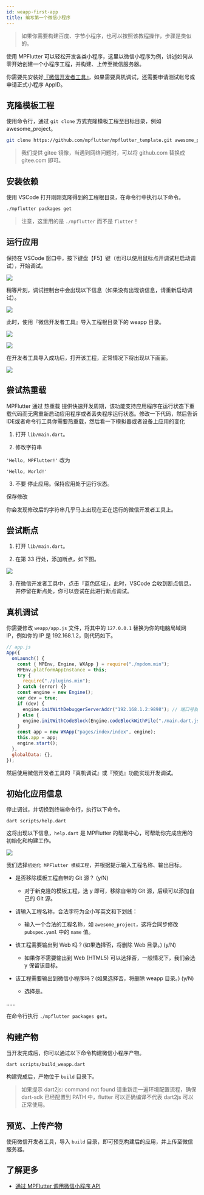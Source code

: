 ```yaml
---
id: weapp-first-app
title: 编写第一个微信小程序
---
```


> 如果你需要构建百度、字节小程序，也可以按照该教程操作，步骤是类似的。

使用 MPFlutter 可以轻松开发各类小程序，这里以微信小程序为例，讲述如何从零开始创建一个小程序工程，并构建、上传至微信服务器。

你需要先安装好[『微信开发者工具』](https://developers.weixin.qq.com/miniprogram/dev/devtools/download.html)，如果需要真机调试，还需要申请测试帐号或申请正式小程序 AppID。

## 克隆模板工程

使用命令行，通过 `git clone` 方式克隆模板工程至目标目录，例如 awesome_project。

```sh
git clone https://github.com/mpflutter/mpflutter_template.git awesome_project
```

> 我们提供 gitee 镜像，当遇到网络问题时，可以将 github.com 替换成 gitee.com 即可。

## 安装依赖

使用 VSCode 打开刚刚克隆得到的工程根目录，在命令行中执行以下命令。

```sh
./mpflutter packages get
```

> 注意，这里用的是 `./mpflutter` 而不是 `flutter`！

## 运行应用

保持在 VSCode 窗口中，按下键盘【F5】键（也可以使用鼠标点开调试栏启动调试），开始调试。

![](assets/ide-debug-guide-0.png)

稍等片刻，调试控制台中会出现以下信息（如果没有出现该信息，请重新启动调试）。

![](assets/ide-debug-guide-1.png)

此时，使用『微信开发者工具』导入工程根目录下的 weapp 目录。

![](assets/weapp-debug-guide-0.png)

![](assets/weapp-debug-guide-1.png)

在开发者工具导入成功后，打开该工程，正常情况下将出现以下画面。

![](assets/weapp-debug-guide-2.png)

## 尝试热重载

MPFlutter 通过 热重载 提供快速开发周期，该功能支持应用程序在运行状态下重载代码而无需重新启动应用程序或者丢失程序运行状态。修改一下代码，然后告诉IDE或者命令行工具你需要热重载，然后看一下模拟器或者设备上应用的变化

1. 打开 `lib/main.dart`。

2. 修改字符串

`
'Hello, MPFlutter!'
`
改为

`
'Hello, World!'
`

3. 不要 停止应用。保持应用处于运行状态。

保存修改

你会发现修改后的字符串几乎马上出现在正在运行的微信开发者工具上。

## 尝试断点

1. 打开 `lib/main.dart`。

2. 在第 33 行处，添加断点，如下图。

![](assets/ide-debug-guide-4.png)

3. 在微信开发者工具中，点击『蓝色区域』，此时，VSCode 会收到断点信息，并停留在断点处，你可以尝试在此进行断点调试。

## 真机调试

你需要修改 `weapp/app.js` 文件，将其中的 `127.0.0.1` 替换为你的电脑局域网 IP，例如你的 IP 是 192.168.1.2，则代码如下。

```js
// app.js
App({
  onLaunch() {
    const { MPEnv, Engine, WXApp } = require("./mpdom.min");
    MPEnv.platformAppInstance = this;
    try {
      require("./plugins.min");
    } catch (error) {}
    const engine = new Engine();
    var dev = true;
    if (dev) {
      engine.initWithDebuggerServerAddr("192.168.1.2:9898"); // 端口号就是 9898 不用改
    } else {
      engine.initWithCodeBlock(Engine.codeBlockWithFile("./main.dart.js"));
    }
    const app = new WXApp("pages/index/index", engine);
    this.app = app;
    engine.start();
  },
  globalData: {},
});
```

然后使用微信开发者工具的『真机调试』或『预览』功能实现开发调试。

## 初始化应用信息

停止调试，并切换到终端命令行，执行以下命令。

`
dart scripts/help.dart
`

这将出现以下信息，`help.dart` 是 MPFlutter 的帮助中心，可帮助你完成应用的初始化和构建工作。

![](assets/ide-debug-guide-3.png)

我们选择`初始化 MPFlutter 模板工程`，并根据提示输入工程名称、输出目标。

* 是否移除模板工程自带的 Git 源？ (y/N)

    * 对于新克隆的模板工程，选 y 即可，移除自带的 Git 源，后续可以添加自己的 Git 源。

* 请输入工程名称，合法字符为全小写英文和下划线：

    * 输入一个合法的工程名称，如 `awesome_project`，这将会同步修改 `pubspec.yaml` 中的 `name` 值。

* 该工程需要输出到 Web 吗？(如果选择否，将删除 Web 目录。) (y/N)

    * 如果你不需要输出到 Web (HTML5) 可以选择否，一般情况下，我们会选 y 保留该目标。

* 该工程需要输出到微信小程序吗？(如果选择否，将删除 weapp 目录。) (y/N) 

    * 选择是。

......

在命令行执行 `./mpflutter packages get`。

## 构建产物

当开发完成后，你可以通过以下命令构建微信小程序产物。

`
dart scripts/build_weapp.dart
`

构建完成后，产物位于 `build` 目录下。

> 如果提示 dart2js: command not found 请重新走一遍环境配置流程，确保 dart-sdk 已经配置到 PATH 中，flutter 可以正确编译不代表 dart2js 可以正常使用。

## 预览、上传产物

使用微信开发者工具，导入 `build` 目录，即可预览构建后的应用，并上传至微信服务器。

## 了解更多

* [通过 MPFlutter 调用微信小程序 API](./weapp-api)
